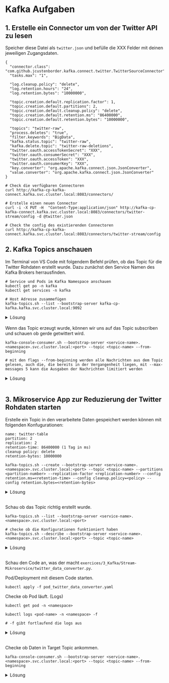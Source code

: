 # Kafka Aufgaben

## 1. Erstelle ein Connector um von der Twitter API zu lesen

Speicher diese Datei als `twitter.json` und befülle die XXX Felder mit deinen jeweiligen Zugangsdaten. <br>

```
{
  "connector.class": "com.github.jcustenborder.kafka.connect.twitter.TwitterSourceConnector",
  "tasks.max": "1",
  
  "log.cleanup.policy": "delete", 
  "log.retention.hours": "24",
  "log.retention.bytes": "10000000",

  "topic.creation.default.replication.factor": 1,  
  "topic.creation.default.partitions": 2,  
  "topic.creation.default.cleanup.policy": "delete",  
  "topic.creation.default.retention.ms": "86400000",
  "topic.creation.default.retention.bytes": "10000000",

  "topics": "twitter-raw",    
  "process.deletes": "true",
  "filter.keywords": "BigData",
  "kafka.status.topic": "twitter-raw",
  "kafka.delete.topic": "twitter-raw-deletions",
  "twitter.oauth.accessTokenSecret": "XXX",
  "twitter.oauth.consumerSecret": "XXX",
  "twitter.oauth.accessToken": "XXX",
  "twitter.oauth.consumerKey": "XXX",
  "key.converter": "org.apache.kafka.connect.json.JsonConverter",
  "value.converter": "org.apache.kafka.connect.json.JsonConverter"
}

```

```
# Check die verfügbaren Connectoren
curl http://kafka-cp-kafka-connect.kafka.svc.cluster.local:8083/connectors/

# Erstelle einen neuen Connector
curl -i -X PUT -H  "Content-Type:application/json" http://kafka-cp-kafka-connect.kafka.svc.cluster.local:8083/connectors/twitter-stream/config -d @twitter.json

# Check the config des existierenden Connectoren 
curl http://kafka-cp-kafka-connect.kafka.svc.cluster.local:8083/connectors/twitter-stream/config
```

## 2.  Kafka Topics anschauen

Im Terminal von VS Code mit folgendem Befehl prüfen, ob das Topic für die Twitter Rohdaten erstellt wurde.
Dazu zunächst den Service Namen des Kafka Brokers herrausfinden.

```
# Service und Pods im Kafka Namespace anschauen
kubectl get po -n kafka
kubectl get services -n kafka

# Host Adresse zusammefügen
kafka-topics.sh --list --bootstrap-server kafka-cp-kafka.kafka.svc.cluster.local:9092
```
<details>
<summary>Lösung</summary>
<p>

```
kafka-topics.sh --list --bootstrap-server kafka-cp-kafka.kafka.svc.cluster.local:9092
```

</p>
</details> <br>
Wenn das Topic erzeugt wurde, können wir uns auf das Topic subscriben und schauen ob gerde getwittert wird.

```
kafka-console-consumer.sh --bootstrap-server <service-name>.<namespace>.svc.cluster.local:<port> --topic <topic-name> --from-beginning

# mit den flags --from-beginning werden alle Nachrichten aus dem Topic gelesen, auch die, die bereits in der Vergangenheit liegen, mit --max-messages 5 kann die Ausgaben der Nachrichten limitiert werden
```

<details>
<summary>Lösung</summary>
<p>

```
kafka-console-consumer.sh --bootstrap-server kafka-cp-kafka.kafka.svc.cluster.local:9092 --topic twitter-raw --from-beginning --max-messages 5
```

</p>
</details>
<br>

## 3. Mikroservice App zur Reduzierung der Twitter Rohdaten starten

Erstelle ein Topic in den verarbeitete Daten gespeichert werden können mit folgenden Konfugurationen:

```
name: twitter-table
partition: 2
replication: 2
retention-time: 86400000 (1 Tag in ms)
cleanup policy: delete
retention-bytes: 10000000
```

```
kafka-topics.sh --create --bootstrap-server <service-name>.<namespace>.svc.cluster.local:<port> --topic <topic-name> --partitions <partition-number> --replication-factor <replication-number> --config retention.ms=<retention-time> --config cleanup.policy=<policy> --config retention.bytes=<retention-bytes>
```


<details>
<summary>Lösung</summary>
<p>

```
kafka-topics.sh --create --bootstrap-server kafka-cp-kafka.kafka.svc.cluster.local:9092 --topic twitter-table --partitions 2 --replication-factor 2 --config retention.ms=86400000 --config cleanup.policy=delete --config retention.bytes=10000000
```

</p>
</details>
<br>

Schau ob das Topic richtig erstellt wurde.<br>

```
kafka-topics.sh --list --bootstrap-server <service-name>.<namespace>.svc.cluster.local:<port>

# checke ob die Konfigurationen funktioniert haben
kafka-topics.sh --describe --bootstrap-server <service-name>.<namespace>.svc.cluster.local:<port> --topic <topic-name>
```

<details>
<summary>Lösung</summary>
<p>

```
kafka-topics.sh --list --bootstrap-server kafka-cp-kafka.kafka.svc.cluster.local:9092

kafka-topics.sh --describe --topic twitter-table --bootstrap-server kafka-cp-kafka.kafka.svc.cluster.local:9092
```

</p>
</details>
<br>


Schau den Code an, was der macht `exercices/3_Kafka/Stream-Mikroservice/twitter_data_converter.py`.


Pod/Deployment mit diesem Code starten.<br>

```
kubectl apply -f pod_twitter_data_converter.yaml
```

Checke ob Pod läuft. (Logs)<br>


```
kubectl get pod -n <namespace>

kubectl logs <pod-name> -n <namespace> -f

# -f gibt fortlaufend die logs aus
```

<details>
<summary>Lösung</summary>
<p>

```
# Pod finden
kubectl get pod -n kafka

# logs auslesen
kubectl logs twitter-stream-converter -n kafka -f
```

</p>
</details>
<br>

Checke ob Daten in Target Topic ankommen.<br>

```
kafka-console-consumer.sh --bootstrap-server <service-name>.<namespace>.svc.cluster.local:<port> --topic <topic-name> --from-beginning
```

<details>
<summary>Lösung</summary>
<p>

```
kafka-console-consumer.sh --bootstrap-server kafka-cp-kafka.kafka.svc.cluster.local:9092 --topic twitter-table --from-beginning --max-messages 5
```

</p>
</details>
<br>
